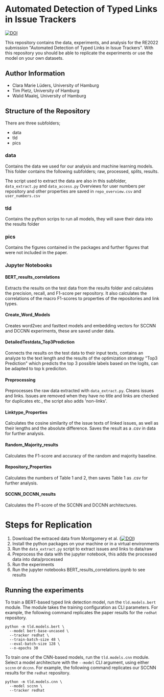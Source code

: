 # Automated Detection of Typed Links in Issue Trackers
[![DOI](https://zenodo.org/badge/462716832.svg)](https://zenodo.org/badge/latestdoi/462716832)

This repository contains the data, experiments, and analysis for the RE2022 submission "Automated Detection of Typed Links in Issue Trackers".
With this repository you should be able to replicate the experiments or use the model on your own datasets.

## Author Information

- Clara Marie Lüders, University of Hamburg
- Tim Pietz, University of Hamburg
- Walid Maalej, University of Hamburg

## Structure of the Repository
There are three subfolders;
- data
- tld
- pics

### data
Contains the data we used for our analysis and machine learning models.
This folder contains the following subfolders; raw, processed, splits, results.

The script used to extract the data are also in this subfolder, ``data_extract.py`` and ``data_access.py``
Overviews for user numbers per repository and other properties are saved in ``repo_overview.csv`` and ``user_numbers.csv``

### tld
Contains the python scrips to run all models, they will save their data into the results folder

### pics
Contains the figures contained in the packages and further figures that were not included in the paper.

### Jupyter Notebooks

#### BERT_results_correlations
Extracts the results on the test data from the results folder and calculates the precision, recall, and F1-score per repository.
It also calculates the correlations of the macro F1-scores to properties of the repositories and link types.

#### Create_Word_Models
Creates word2vec and fasttext models and embedding vectors for SCCNN and DCCNN experiments, these are saved under data.

#### DetailedTestdata_Top3Prediction
Connects the results on the test data to their input texts, contains an analyze to the text length and the results of the optimization strategy "Top3 Prediction" which predicts the top 3 possible labels based on the logits, can be adapted to top k prediciton.

#### Preprocessing
Preprocesses the raw data extracted with ``data_extract.py``. Cleans issues and links. Issues are removed when they have no title and links are checked for duplicates etc., the script also adds 'non-links'.

#### Linktype_Properties
Calculates the cosine similarity of the issue texts of linked issues, as well as their lengths and the absolute difference.
Saves the result as a .csv in data for further analysis.

#### Random_Majority_results
Calculates the F1-score and accuracy of the random and majority baseline.

#### Repository_Properties
Calculates the numbers of Table 1 and 2, then saves Table 1 as .csv for further analysis.

#### SCCNN_DCCNN_results
Calculates the F1-score of the SCCNN and DCCNN architectures.
 

# Steps for Replication
1. Download the extraced data from Montgomery et al. (<a href="https://doi.org/10.5281/zenodo.5901956"><img src="https://zenodo.org/badge/DOI/10.5281/zenodo.5901956.svg" alt="DOI"></a>)
2. Install the python packages on your machine or in a virtual environments
3. Run the ``data_extract.py`` script to extract issues and links to data/raw
4. Preprocess the data with the jupyter notebook, this adds the processed data into data/processed
5. Run the experiments
6. Run the jupyter notebooks BERT_results_correlations.ipynb to see results

## Running the experiments
To train a BERT-based typed link detection model, run the `tld.models.bert` module.
The module takes the training configuration as CLI parameters.
For example, the following command replicates the paper results for the `redhat` repository. 
```
python -m tld.models.bert \
  --model bert-base-uncased \
  --tracker redhat \
  --train-batch-size 48 \
  --eval-batch-size 128 \
  --n-epochs 30
```

To train one of the CNN-based models, run the `tld.models.cnn` module.
Select a model architecture with the `--model` CLI argument, using either `sccnn` or `dccnn`.
For example, the following command replicates our SCCNN results for the `redhat` repository.
```
python -m tld.models.cnn \
  --model sccnn \
  --tracker redhat
```
